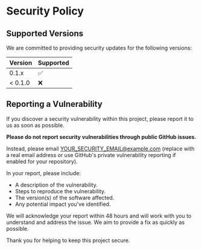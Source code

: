 # Security Policy

## Supported Versions

We are committed to providing security updates for the following versions:

| Version | Supported          |
| ------- | ------------------ |
| 0.1.x   | :white_check_mark: |
| < 0.1.0 | :x:                |

## Reporting a Vulnerability

If you discover a security vulnerability within this project, please report it to us as soon as possible.

**Please do not report security vulnerabilities through public GitHub issues.**

Instead, please email [YOUR_SECURITY_EMAIL@example.com](mailto:YOUR_SECURITY_EMAIL@example.com) (replace with a real email address or use GitHub's private vulnerability reporting if enabled for your repository).

In your report, please include:

- A description of the vulnerability.
- Steps to reproduce the vulnerability.
- The version(s) of the software affected.
- Any potential impact you've identified.

We will acknowledge your report within 48 hours and will work with you to understand and address the issue. We aim to provide a fix as quickly as possible.

Thank you for helping to keep this project secure.

